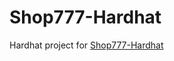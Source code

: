 # Shop777-Hardhat
Hardhat project for [Shop777-Hardhat](https://github.com/Alexaltrex/Shop777-Hardhat)
